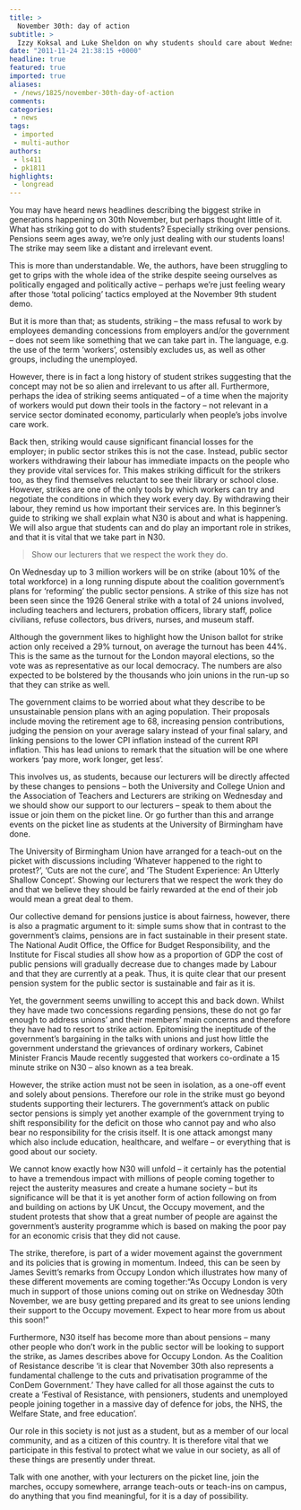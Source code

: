 ```yaml
---
title: >
  November 30th: day of action
subtitle: >
  Izzy Koksal and Luke Sheldon on why students should care about Wednesday’s strikes
date: "2011-11-24 21:38:15 +0000"
headline: true
featured: true
imported: true
aliases:
 - /news/1825/november-30th-day-of-action
comments:
categories:
 - news
tags:
 - imported
 - multi-author
authors:
 - ls411
 - pk1811
highlights:
 - longread
---
```


You may have heard news headlines describing the biggest strike in generations happening on 30th November, but perhaps thought little of it. What has striking got to do with students? Especially striking over pensions. Pensions seem ages away, we’re only just dealing with our students loans! The strike may seem like a distant and irrelevant event.

This is more than understandable. We, the authors, have been struggling to get to grips with the whole idea of the strike despite seeing ourselves as politically engaged and politically active – perhaps we’re just feeling weary after those ‘total policing’ tactics employed at the November 9th student demo.

But it is more than that; as students, striking – the mass refusal to work by employees demanding concessions from employers and/or the government – does not seem like something that we can take part in. The language, e.g. the use of the term ‘workers’, ostensibly excludes us, as well as other groups, including the unemployed.

However, there is in fact a long history of student strikes suggesting that the concept may not be so alien and irrelevant to us after all. Furthermore, perhaps the idea of striking seems antiquated – of a time when the majority of workers would put down their tools in the factory – not relevant in a service sector dominated economy, particularly when people’s jobs involve care work.

Back then, striking would cause significant financial losses for the employer; in public sector strikes this is not the case. Instead, public sector workers withdrawing their labour has immediate impacts on the people who they provide vital services for. This makes striking difficult for the strikers too, as they find themselves reluctant to see their library or school close. However, strikes are one of the only tools by which workers can try and negotiate the conditions in which they work every day. By withdrawing their labour, they remind us how important their services are. In this beginner’s guide to striking we shall explain what N30 is about and what is happening. We will also argue that students can and do play an important role in strikes, and that it is vital that we take part in N30.

> Show our lecturers that we respect the work they do.

On Wednesday up to 3 million workers will be on strike (about 10% of the total workforce) in a long running dispute about the coalition government’s plans for ‘reforming’ the public sector pensions. A strike of this size has not been seen since the 1926 General strike with a total of 24 unions involved, including teachers and lecturers, probation officers, library staff, police civilians, refuse collectors, bus drivers, nurses, and museum staff.

Although the government likes to highlight how the Unison ballot for strike action only received a 29% turnout, on average the turnout has been 44%. This is the same as the turnout for the London mayoral elections, so the vote was as representative as our local democracy. The numbers are also expected to be bolstered by the thousands who join unions in the run-up so that they can strike as well.

The government claims to be worried about what they describe to be unsustainable pension plans with an aging population. Their proposals include moving the retirement age to 68, increasing pension contributions, judging the pension on your average salary instead of your final salary, and linking pensions to the lower CPI inflation instead of the current RPI inflation. This has lead unions to remark that the situation will be one where workers ‘pay more, work longer, get less’.

This involves us, as students, because our lecturers will be directly affected by these changes to pensions – both the University and College Union and the Association of Teachers and Lecturers are striking on Wednesday and we should show our support to our lecturers – speak to them about the issue or join them on the picket line. Or go further than this and arrange events on the picket line as students at the University of Birmingham have done.

The University of Birmingham Union have arranged for a teach-out on the picket with discussions including ‘Whatever happened to the right to protest?’, ‘Cuts are not the cure’, and ‘The Student Experience: An Utterly Shallow Concept’. Showing our lecturers that we respect the work they do and that we believe they should be fairly rewarded at the end of their job would mean a great deal to them.

Our collective demand for pensions justice is about fairness, however, there is also a pragmatic argument to it: simple sums show that in contrast to the government’s claims, pensions are in fact sustainable in their present state. The National Audit Office, the Office for Budget Responsibility, and the Institute for Fiscal studies all show how as a proportion of GDP the cost of public pensions will gradually decrease due to changes made by Labour and that they are currently at a peak. Thus, it is quite clear that our present pension system for the public sector is sustainable and fair as it is.

Yet, the government seems unwilling to accept this and back down. Whilst they have made two concessions regarding pensions, these do not go far enough to address unions’ and their members’ main concerns and therefore they have had to resort to strike action. Epitomising the ineptitude of the government’s bargaining in the talks with unions and just how little the government understand the grievances of ordinary workers, Cabinet Minister Francis Maude recently suggested that workers co-ordinate a 15 minute strike on N30 – also known as a tea break.

However, the strike action must not be seen in isolation, as a one-off event and solely about pensions. Therefore our role in the strike must go beyond students supporting their lecturers. The government’s attack on public sector pensions is simply yet another example of the government trying to shift responsibility for the deficit on those who cannot pay and who also bear no responsibility for the crisis itself. It is one attack amongst many which also include education, healthcare, and welfare – or everything that is good about our society.

We cannot know exactly how N30 will unfold – it certainly has the potential to have a tremendous impact with millions of people coming together to reject the austerity measures and create a humane society – but its significance will be that it is yet another form of action following on from and building on actions by UK Uncut, the Occupy movement, and the student protests that show that a great number of people are against the government’s austerity programme which is based on making the poor pay for an economic crisis that they did not cause.

The strike, therefore, is part of a wider movement against the government and its policies that is growing in momentum. Indeed, this can be seen by James Sevitt’s remarks from Occupy London which illustrates how many of these different movements are coming together:“As Occupy London is very much in support of those unions coming out on strike on Wednesday 30th November, we are busy getting prepared and its great to see unions lending their support to the Occupy movement. Expect to hear more from us about this soon!”

Furthermore, N30 itself has become more than about pensions – many other people who don’t work in the public sector will be looking to support the strike, as James describes above for Occupy London. As the Coalition of Resistance describe ‘it is clear that November 30th also represents a fundamental challenge to the cuts and privatisation programme of the ConDem Government.’ They have called for all those against the cuts to create a ‘Festival of Resistance, with pensioners, students and unemployed people joining together in a massive day of defence for jobs, the NHS, the Welfare State, and free education’.

Our role in this society is not just as a student, but as a member of our local community, and as a citizen of this country. It is therefore vital that we participate in this festival to protect what we value in our society, as all of these things are presently under threat.

Talk with one another, with your lecturers on the picket line, join the marches, occupy somewhere, arrange teach-outs or teach-ins on campus, do anything that you find meaningful, for it is a day of possibility.
